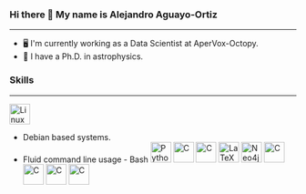 ### Hi there 👋 My name is Alejandro Aguayo-Ortiz
---

- 🖥️ I'm currently working as a Data Scientist at AperVox-Octopy.
- 🔭 I have a Ph.D. in astrophysics.

### Skills
---
<a href="https://www.linux.org" target="_blank" rel="noreferrer"><img src="https://www.linux.org/images/logo.png" height="36" alt="Linux"/></a>
- Debian based systems.
- Fluid command line usage - Bash
<a href="https://www.python.org/" target="_blank" rel="noreferrer"><img src="https://raw.githubusercontent.com/danielcranney/readme-generator/main/public/icons/skills/python-colored.svg" width="36" height="36" alt="Python" /></a>
<a href="https://www.pytorch.org/" target="_blank" rel="noreferrer"><img src="https://blog.roboflow.com/content/images/2020/04/pytorch-logo.jpeg" height="36" alt="C"/></a>
<a href="https://www.mlflow.org/" target="_blank" rel="noreferrer"><img src="https://mlflow.org/images/MLflow-logo-final-white-TM.png" height="36" alt="C"/></a>
<a href="https://www.latex-project.org/" target="_blank" rel="noreferrer"><img src="https://i.stack.imgur.com/AarYf.png" height="36" alt="LaTeX"/></a>
<a href="https://neo4j.com/" target="_blank" rel="noreferrer"><img src="https://dist.neo4j.com/wp-content/uploads/20210423072428/neo4j-logo-2020-1.svg" height="36" alt="Neo4j"/></a>
<a href="https://en.wikipedia.org/wiki/C_(programming_language)" target="_blank" rel="noreferrer"><img src="https://upload.wikimedia.org/wikipedia/commons/thumb/3/35/The_C_Programming_Language_logo.svg/1280px-The_C_Programming_Language_logo.svg.png" height="36" alt="C"/></a>
<a href="https://www.mongodb.com/" target="_blank" rel="noreferrer"><img src="https://webimages.mongodb.com/_com_assets/cms/kuyjf3vea2hg34taa-horizontal_default_slate_blue.svg?auto=format%252Ccompress" height="36" alt="C"/></a>
<a href="https://www.git-scm.com/" target="_blank" rel="noreferrer"><img src="https://git-scm.com/images/logo@2x.png" height="36" alt="C"/></a>
<a href="https://www.docker.com/" target="_blank" rel="noreferrer"><img src="https://www.docker.com/wp-content/uploads/2022/01/Docker-Logo-White-RGB_Horizontal-730x189-1-1280x331.png.webp" height="36" alt="C"/></a>


<!--
**aaguayoo/aaguayoo** is a ✨ _special_ ✨ repository because its `README.md` (this file) appears on your GitHub profile.

Here are some ideas to get you started:

- 🔭 I’m currently working on ...
- 🌱 I’m currently learning ...
- 👯 I’m looking to collaborate on ...
- 🤔 I’m looking for help with ...
- 💬 Ask me about ...
- 📫 How to reach me: ...
- 😄 Pronouns: ...
- ⚡ Fun fact: ...
-->
